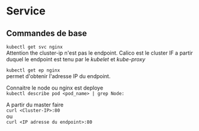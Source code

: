 # Service 
## Commandes de base

``kubectl get svc nginx``  
Attention the cluster-ip n'est pas le endpoint. Calico est le cluster IF a partir
duquel le endpoint est tenu par le *kubelet* et *kube-proxy*
   
``kubectl get ep nginx``  
permet d'obtenir l'adresse IP du endpoint. 

Connaitre le node ou nginx est deploye   
``kubectl describe pod <pod_name> | grep Node:``  

A partir du master faire  
``curl <Cluster-IP>:80``  
ou  
``curl <IP adresse du endpoint>:80``


 
